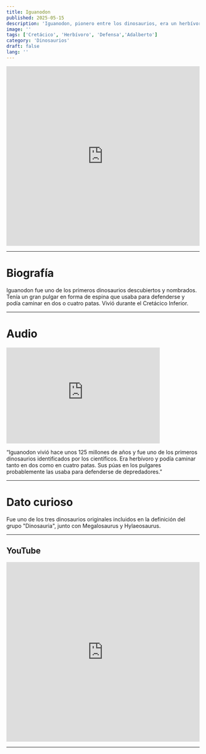 ```yaml
---
title: Iguanodon
published: 2025-05-15
description: 'Iguanodon, pionero entre los dinosaurios, era un herbívoro con un pulgar modificado para defenderse.'
image: ''
tags: ['Cretácico', 'Herbívoro', 'Defensa','Adalberto']
category: 'Dinosaurios'
draft: false 
lang: ''
---
```

<iframe width="100%" height="468" src="https://drive.google.com/file/d/16ukeCqaNiUAGS0PcraiULGB_VvWC0Qri/preview" frameborder="0" allowfullscreen></iframe>

---

# Biografía

Iguanodon fue uno de los primeros dinosaurios descubiertos y nombrados. Tenía un gran pulgar en forma de espina que usaba para defenderse y podía caminar en dos o cuatro patas. Vivió durante el Cretácico Inferior.

---

# Audio
<iframe width="400" height="250" src="https://drive.google.com/file/d/1IFJi0-6IHNMD16qLw_8VMNEx2d-w40P5/preview" frameborder="0" allowfullscreen></iframe>

“Iguanodon vivió hace unos 125 millones de años y fue uno de los primeros dinosaurios identificados por los científicos. Era herbívoro y podía caminar tanto en dos como en cuatro patas. Sus púas en los pulgares probablemente las usaba para defenderse de depredadores.”

---

# Dato curioso
Fue uno de los tres dinosaurios originales incluidos en la definición del grupo "Dinosauria", junto con Megalosaurus y Hylaeosaurus.

---
## YouTube

<iframe width="100%" height="468" src="https://www.youtube.com/embed/Fj3SfVgVwEI" title="YouTube video player" frameborder="0" allow="accelerometer; autoplay; clipboard-write; encrypted-media; gyroscope; picture-in-picture; web-share" allowfullscreen></iframe>

---